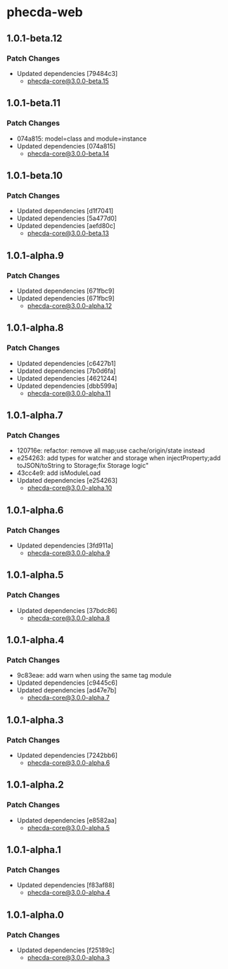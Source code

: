 # phecda-web

## 1.0.1-beta.12

### Patch Changes

- Updated dependencies [79484c3]
  - phecda-core@3.0.0-beta.15

## 1.0.1-beta.11

### Patch Changes

- 074a815: model=class and module=instance
- Updated dependencies [074a815]
  - phecda-core@3.0.0-beta.14

## 1.0.1-beta.10

### Patch Changes

- Updated dependencies [d1f7041]
- Updated dependencies [5a477d0]
- Updated dependencies [aefd80c]
  - phecda-core@3.0.0-beta.13

## 1.0.1-alpha.9

### Patch Changes

- Updated dependencies [671fbc9]
- Updated dependencies [671fbc9]
  - phecda-core@3.0.0-alpha.12

## 1.0.1-alpha.8

### Patch Changes

- Updated dependencies [c6427b1]
- Updated dependencies [7b0d6fa]
- Updated dependencies [4621244]
- Updated dependencies [dbb599a]
  - phecda-core@3.0.0-alpha.11

## 1.0.1-alpha.7

### Patch Changes

- 120716e: refactor: remove all map;use cache/origin/state instead
- e254263: add types for watcher and storage when injectProperty;add toJSON/toString to Storage;fix Storage logic"
- 43cc4e9: add isModuleLoad
- Updated dependencies [e254263]
  - phecda-core@3.0.0-alpha.10

## 1.0.1-alpha.6

### Patch Changes

- Updated dependencies [3fd911a]
  - phecda-core@3.0.0-alpha.9

## 1.0.1-alpha.5

### Patch Changes

- Updated dependencies [37bdc86]
  - phecda-core@3.0.0-alpha.8

## 1.0.1-alpha.4

### Patch Changes

- 9c83eae: add warn when using the same tag module
- Updated dependencies [c9445c6]
- Updated dependencies [ad47e7b]
  - phecda-core@3.0.0-alpha.7

## 1.0.1-alpha.3

### Patch Changes

- Updated dependencies [7242bb6]
  - phecda-core@3.0.0-alpha.6

## 1.0.1-alpha.2

### Patch Changes

- Updated dependencies [e8582aa]
  - phecda-core@3.0.0-alpha.5

## 1.0.1-alpha.1

### Patch Changes

- Updated dependencies [f83af88]
  - phecda-core@3.0.0-alpha.4

## 1.0.1-alpha.0

### Patch Changes

- Updated dependencies [f25189c]
  - phecda-core@3.0.0-alpha.3
